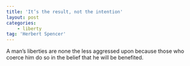 ```yaml
---
title: 'It’s the result, not the intention'
layout: post
categories:
    - liberty
tag: 'Herbert Spencer'
---
```


A man’s liberties are none the less aggressed upon because those who coerce him do so in the belief that he will be benefited.